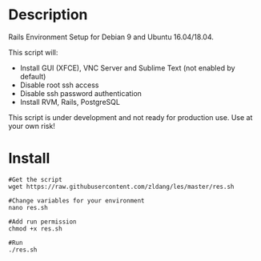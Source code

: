 # Description
Rails Environment Setup for Debian 9 and Ubuntu 16.04/18.04.

This script will:
- Install GUI (XFCE), VNC Server and Sublime Text (not enabled by default)
- Disable root ssh access
- Disable ssh password authentication
- Install RVM, Rails, PostgreSQL

This script is under development and not ready for production use. Use at your own risk!

# Install
```Shell
#Get the script
wget https://raw.githubusercontent.com/zldang/les/master/res.sh

#Change variables for your environment
nano res.sh 

#Add run permission
chmod +x res.sh

#Run
./res.sh
```
